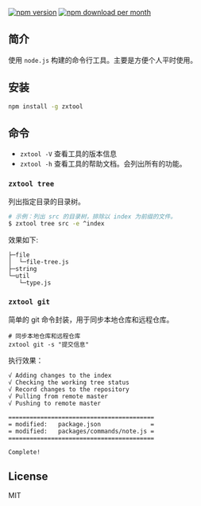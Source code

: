 [![npm version](https://img.shields.io/npm/v/zxtool.svg?style=for-the-badge)](https://www.npmjs.com/package/zxtool)
[![npm download per month](https://img.shields.io/npm/dm/zxtool.svg?style=for-the-badge)](https://www.npmjs.com/package/zxtool)

## 简介

使用 `node.js` 构建的命令行工具。主要是方便个人平时使用。

## 安装

```bash
npm install -g zxtool
```

## 命令

- `zxtool -V` 查看工具的版本信息
- `zxtool -h` 查看工具的帮助文档。会列出所有的功能。

### `zxtool tree`

列出指定目录的目录树。

```bash
# 示例：列出 src 的目录树，排除以 index 为前缀的文件。
$ zxtool tree src -e ^index
```

效果如下:

```
├─file
│  └─file-tree.js
├─string
└─util
   └─type.js
```

### `zxtool git`

简单的 git 命令封装，用于同步本地仓库和远程仓库。

```shell
# 同步本地仓库和远程仓库
zxtool git -s "提交信息"
```

执行效果：

```
√ Adding changes to the index
√ Checking the working tree status
√ Record changes to the repository
√ Pulling from remote master
√ Pushing to remote master

=========================================
= modified:   package.json              =
= modified:   packages/commands/note.js =
=========================================

Complete!
```

## License

MIT

